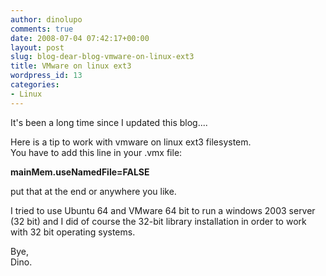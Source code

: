 ```yaml
---
author: dinolupo
comments: true
date: 2008-07-04 07:42:17+00:00
layout: post
slug: blog-dear-blog-vmware-on-linux-ext3
title: VMware on linux ext3
wordpress_id: 13
categories:
- Linux
---
```


It's been a long time since I updated this blog....   
  
Here is a tip to work with vmware on linux ext3 filesystem.  
You have to add this line in your .vmx file:  
  
**mainMem.useNamedFile=FALSE**    
  
put that at the end or anywhere you like.  
  
I tried to use Ubuntu 64 and VMware 64 bit to run a windows 2003 server (32 bit) and I did of course the 32-bit library installation in order to work with 32 bit operating systems.  
  
Bye,  
Dino.  

